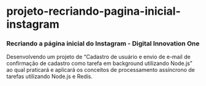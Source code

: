 # projeto-recriando-pagina-inicial-instagram

### Recriando a página inicial do Instagram - Digital Innovation One

Desenvolvendo um projeto de “Cadastro de usuário e envio de e-mail de confirmação de cadastro como tarefa em background utilizando Node.js” ao qual praticará e aplicará os conceitos de processamento assíncrono de tarefas utilizando Node.js e Redis.
